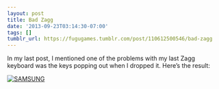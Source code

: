 ```yaml
---
layout: post
title: Bad Zagg
date: '2013-09-23T03:14:30-07:00'
tags: []
tumblr_url: https://fugugames.tumblr.com/post/110612500546/bad-zagg
---
```

In my last post, I mentioned one of the problems with my last Zagg keyboard was the keys popping out when I dropped it. Here’s the result:

[![SAMSUNG](http://itshardtofondlepenguins.com/wp-content/uploads/2013/09/2013-07-08-19.50.15.jpg)](http://itshardtofondlepenguins.com/wp-content/uploads/2013/09/2013-07-08-19.50.15.jpg)


